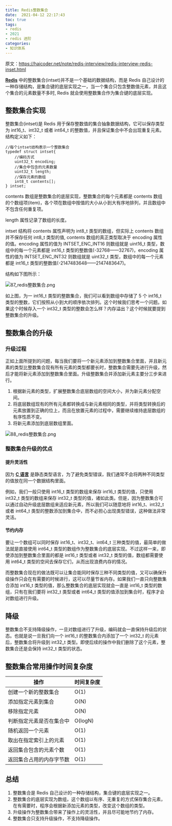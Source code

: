 ```yaml
---
title: Redis整数集合
date:  2021-04-12 22:17:43
toc: true
tags: 
- redis
- 2021
- redis 进阶
categories:
- 知识体系
---
```


原文：https://haicoder.net/note/redis-interview/redis-interview-redis-inset.html



**[Redis](https://haicoder.net/redis/redis-tutorial.html)** 中的整数集合(intset)并不是一个基础的数据结构，而是 Redis 自己设计的一种存储结构，是集合键的底层实现之一，当一个集合只包含整数值元素，并且这个集合的元素数量不多时, Redis 就会使用整数集合作为集合键的底层实现。
<!-- more -->

## 整数集合实现

整数集合(intset)是 Redis 用于保存整数值的集合抽象数据结构，它可以保存类型为 int16_t、int32_t 或者 int64_t 的整数值，并且保证集合中不会出现重复元素。结构定义如下：

```
//每个intset结构表示一个整数集合
typedef struct intset{
    //编码方式
    uint32_t encoding;
    //集合中包含的元素数量
    uint32_t length;
    //保存元素的数组
    int8_t contents[];
} intset;
```

contents 数组是整数集合的底层实现，整数集合的每个元素都是 contents 数组的个数组项(item)，各个项在数组中按值的大小从小到大有序地排列，并且数组中不包含任何重复项。

length 属性记录了数组的长度。

intset 结构将 contents 属性声明为 int8_t 类型的数组，但实际上 contents 数组并不保存任何 int8_t 类型的值, contents 数组的真正类型取决于 encoding 属性的值。encoding 属性的值为 INTSET_ENC_INT16 则数组就是 uint16_t 类型，数组中的每一个元素都是 int16_t 类型的整数值(-32768——32767)，encoding 属性的值为 INTSET_ENC_INT32 则数组就是 uint32_t 类型，数组中的每一个元素都是 int16_t 类型的整数值(-2147483648——2147483647)。

结构如下图所示：

![87_redis整数集合.png](https://wdj-1252419878.cos.ap-beijing.myqcloud.com/blog/2021-04-12-135438.png)

如上图，为一 int16_t 类型的整数集合，我们可以看到数组中存储了 5 个 int16_t 类型的整数，它们按照从小到大的顺序依次排列。这个时候我们思考一个问题。如果这个时候存入一个 int32_t 类型的整数会怎么样？内存溢出？这个时候就要提到整数集合的升级。

## 整数集合的升级

### 升级过程

正如上面所提到的问题，每当我们要将一个新元素添加到整数集合里面，并且新元素的类型比整数集合现有所有元素的类型都要长时，整数集合需要先进行升级，然后才能将新元素添加到整数集合里面。升级整数集合并添加新元素主要分三步来进行。

1. 根据新元素的类型，扩展整数集合底层数组的空间大小，并为新元素分配空间。
2. 将底层数组现有的所有元素都转换成与新元素相同的类型，并将类型转换后的元素放置到正确的位上，而且在放置元素的过程中，需要继续维持底层数组的有序性质不变。
3. 将新元素添加到底层数组里面。

![88_redis整数集合.png](https://wdj-1252419878.cos.ap-beijing.myqcloud.com/blog/2021-04-12-135442.png)

### 整数集合升级的优点

#### 提升灵活性

因为 **[C 语言](https://haicoder.net/c/c-tutorial.html)** 是静态类型语言，为了避免类型错误，我们通常不会将两种不同类型的值放在同一个数据结构里面。

例如，我们一般只使用 int16_t 类型的数组来保存 int16_t 类型的值，只使用 int32_t 类型的数组来保存 int32_t 类型的值，诸如此类。但是，因为整数集合可以通过自动升级底层数组来适应新元素，所以我们可以随意地将 int16_t、int32_t 或者 int64_t 类型的整数添加到集合中，而不必担心出现类型错误，这种做法非常灵活。

#### 节约内存

要让一个数组可以同时保存 int16_t、int32_t、int64_t 三种类型的值，最简单的做法就是直接使用 int64_t 类型的数组作为整数集合的底层实现。不过这样一来，即使添加到整数集合里面的都是 int16_t 类型或者 int32_t 类型的值，数组都需要使用 int64_t 类型的空间去保存它们，从而出现浪费内存的情况。

而整数集合现在的做法既可以让集合能同时保存三种不同类型的值，又可以确保升级操作只会在有需要的时候进行，这可以尽量节省内存。如果我们一直只向整数集合添加 int16_t 类型的值，那么整数集合的底层实现就会一直是 int16_t 类型的数组，只有在我们要将 int32_t 类型或者 int64_t 类型的值添加到集合时，程序才会对数组进行升级。

## 降级

整数集合不支持降级操作，一旦对数组进行了升级，编码就会一直保持升级后的状态。也就是说一旦我们向一个 int16_t 的整数集合内添加了一个 int32_t 的元素后，整数集合将升级到 int32_t 类型。即使后续的操作中我们删除了这个元素，整数集合还是会保持 int32_t 类型的状态。

## 整数集合常用操作时间复杂度

| 操作                     | 时间复杂度 |
| ------------------------ | ---------- |
| 创建一个新的整数集合     | O(1)       |
| 添加指定元素到集合       | O(N)       |
| 移除指定元素             | O(N)       |
| 判断指定元素是否在集合中 | O(logN)    |
| 随机返回一个元素         | O(1)       |
| 取出在指定索引上的元素   | O(1)       |
| 返回集合包含的元素个数   | O(1)       |
| 返回集合占用的内存字节数 | O(1)       |

## 总结

1. 整数集合是 Redis 自己设计的一种存储结构，集合键的底层实现之一。
2. 整数集合的底层实现为数组，这个数组以有序、无重复的方式保存集合元素，在有需要时，程序会根据新添加元素的类型，改变这个数组的类型。
3. 升级操作为整数集合带来了操作上的灵活性，并且尽可能地节约了内存。
4. 整数集合只支持升级操作，不支持降级操作。